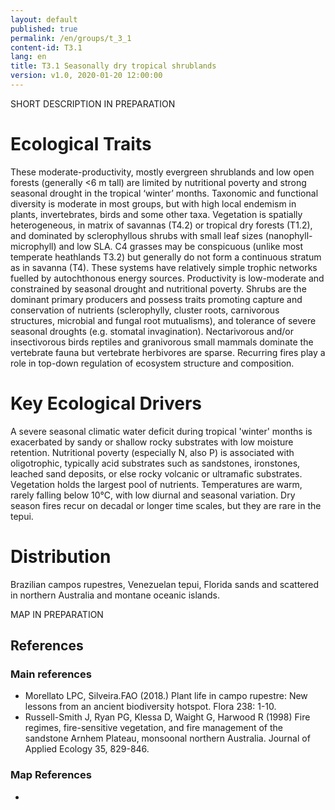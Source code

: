 ```yaml
---
layout: default
published: true
permalink: /en/groups/t_3_1
content-id: T3.1
lang: en
title: T3.1 Seasonally dry tropical shrublands
version: v1.0, 2020-01-20 12:00:00
---
```


SHORT DESCRIPTION IN PREPARATION

# Ecological Traits
 
These moderate-productivity, mostly evergreen shrublands and low open forests (generally <6 m tall) are limited by nutritional poverty and strong seasonal drought in the tropical ‘winter’ months. Taxonomic and functional diversity is moderate in most groups, but with high local endemism in plants, invertebrates, birds and some other taxa. Vegetation is spatially heterogeneous, in matrix of savannas (T4.2) or tropical dry forests (T1.2), and dominated by sclerophyllous shrubs with small leaf sizes (nanophyll-microphyll) and low SLA. C4 grasses may be conspicuous (unlike most temperate heathlands T3.2) but generally do not form a continuous stratum as in savanna (T4). These systems have relatively simple trophic networks fuelled by autochthonous energy sources. Productivity is low-moderate and constrained by seasonal drought and nutritional poverty. Shrubs are the dominant primary producers and possess traits promoting capture and conservation of nutrients (sclerophylly, cluster roots, carnivorous structures, microbial and fungal root mutualisms), and tolerance of severe seasonal droughts (e.g. stomatal invagination). Nectarivorous and/or insectivorous birds reptiles and granivorous small mammals dominate the vertebrate fauna but vertebrate herbivores are sparse. Recurring fires play a role in top-down regulation of ecosystem structure and composition.
 
# Key Ecological Drivers
 
A severe seasonal climatic water deficit during tropical 'winter' months is exacerbated by sandy or shallow rocky substrates with low moisture retention. Nutritional poverty (especially N, also P) is associated with oligotrophic, typically acid substrates such as sandstones, ironstones, leached sand deposits, or else rocky volcanic or ultramafic substrates. Vegetation holds the largest pool of nutrients. Temperatures are warm, rarely falling below 10°C, with low diurnal and seasonal variation. Dry season fires recur on decadal or longer time scales, but they are rare in the tepui.
 
# Distribution
 
Brazilian campos rupestres, Venezuelan tepui, Florida sands and scattered in northern Australia and montane oceanic islands.

MAP IN PREPARATION

## References

### Main references
* Morellato LPC, Silveira.FAO (2018.) Plant life in campo rupestre: New lessons from an ancient biodiversity hotspot. Flora 238: 1-10.
* Russell-Smith J, Ryan PG, Klessa D, Waight G, Harwood R (1998) Fire regimes, fire-sensitive vegetation, and fire management of the sandstone Arnhem Plateau, monsoonal northern Australia. Journal of Applied Ecology 35, 829-846.

### Map References
* 

